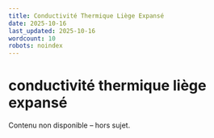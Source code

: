 ```yaml
---
title: Conductivité Thermique Liège Expansé
date: 2025-10-16
last_updated: 2025-10-16
wordcount: 10
robots: noindex
---
```


# conductivité thermique liège expansé

Contenu non disponible – hors sujet.